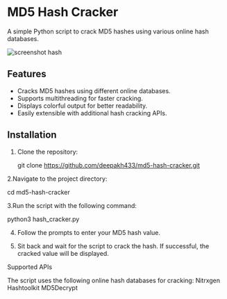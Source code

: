# MD5 Hash Cracker

A simple Python script to crack MD5 hashes using various online hash databases.

![screenshot hash](https://github.com/deepakh8433/md5-hash-cracker/assets/164472207/9737d51a-44fa-4e0d-ba07-06722167f931)

## Features

- Cracks MD5 hashes using different online databases.
- Supports multithreading for faster cracking.
- Displays colorful output for better readability.
- Easily extensible with additional hash cracking APIs.

## Installation

1. Clone the repository:

   git clone https://github.com/deepakh433/md5-hash-cracker.git

2.Navigate to the project directory:

cd md5-hash-cracker

3.Run the script with the following command:

python3 hash_cracker.py

4. Follow the prompts to enter your MD5 hash value.

5. Sit back and wait for the script to crack the hash. If successful, the cracked value will be displayed.

Supported APIs

The script uses the following online hash databases for cracking:
Nitrxgen
Hashtoolkit
MD5Decrypt
